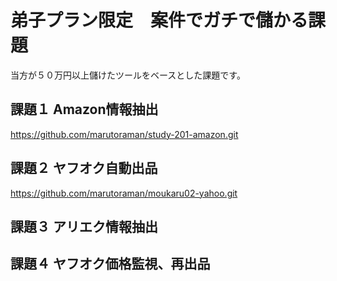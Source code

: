 # 弟子プラン限定　案件でガチで儲かる課題
当方が５０万円以上儲けたツールをベースとした課題です。

## 課題１ Amazon情報抽出
https://github.com/marutoraman/study-201-amazon.git

## 課題２ ヤフオク自動出品
https://github.com/marutoraman/moukaru02-yahoo.git

## 課題３ アリエク情報抽出

## 課題４ ヤフオク価格監視、再出品

